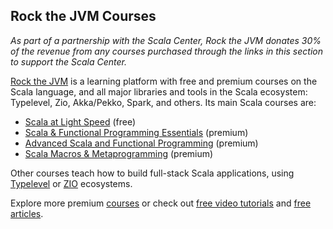 ## Rock the JVM Courses

_As part of a partnership with the Scala Center, Rock the JVM donates 30% of the revenue from any courses purchased through the links in this section to support the Scala Center._

[Rock the JVM](https://rockthejvm.com?affcode=256201_r93i1xuv) is a learning platform with free and premium courses on the Scala language, and all major libraries and tools in the Scala ecosystem: Typelevel, Zio, Akka/Pekko, Spark, and others.
Its main Scala courses are:

- [Scala at Light Speed](https://rockthejvm.com/courses/scala-at-light-speed?affcode=256201_r93i1xuv) (free)
- [Scala & Functional Programming Essentials](https://rockthejvm.com/courses/scala-essentials?affcode=256201_r93i1xuv) (premium)
- [Advanced Scala and Functional Programming](https://rockthejvm.com/courses/advanced-scala?affcode=256201_r93i1xuv) (premium)
- [Scala Macros & Metaprogramming](https://rockthejvm.com/courses/scala-macros-and-metaprogramming?affcode=256201_r93i1xuv) (premium)

Other courses teach how to build full-stack Scala applications, using [Typelevel](https://rockthejvm.com/courses/typelevel-rite-of-passage?affcode=256201_r93i1xuv) or [ZIO](https://rockthejvm.com/courses/zio-rite-of-passage?affcode=256201_r93i1xuv) ecosystems.



Explore more premium [courses](https://rockthejvm.com/courses?affcode=256201_r93i1xuv) or check out [free video tutorials](https://youtube.com/rockthejvm?affcode=256201_r93i1xuv) and [free articles](https://rockthejvm.com/articles?affcode=256201_r93i1xuv).
